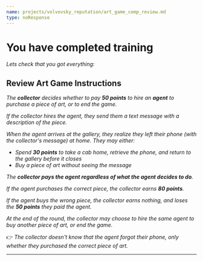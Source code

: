 ```yaml
---
name: projects/volvovsky_reputation/art_game_comp_review.md
type: noResponse
---
```


# You have completed training

_Lets check that you got everything:_

## Review Art Game Instructions

_The **collector** decides whether to pay **50 points** to hire an **agent** to purchase a piece of art, or to end the game._

_If the collector hires the agent, they send them a text message with a description of the piece._

_When the agent arrives at the gallery, they realize they left their phone (with the collector's message) at home. They may either:_

- _Spend **30 points** to take a cab home, retrieve the phone, and return to the gallery before it closes_
- _Buy a piece of art without seeing the message_

_The **collector pays the agent regardless of what the agent decides to do**._

_If the agent purchases the correct piece, the collector earns **80 points**._

_If the agent buys the wrong piece, the collector earns nothing, and loses the **50 points** they paid the agent._

_At the end of the round, the collector may choose to hire the same agent to buy another piece of art, or end the game._

👉 _The collector doesn't know that the agent forgot their phone, only whether they purchased the correct piece of art._

---
